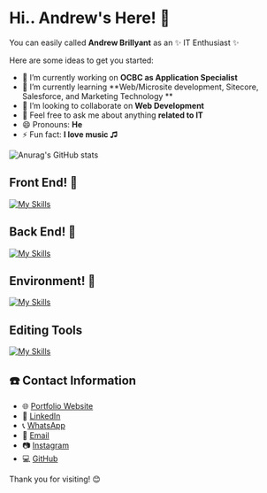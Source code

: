 # Hi.. Andrew's Here! 👋

You can easily called **Andrew Brillyant** as an ✨ IT Enthusiast ✨

Here are some ideas to get you started:

- 🔭 I’m currently working on **OCBC as Application Specialist**
- 🌱 I’m currently learning **Web/Microsite development, Sitecore, Salesforce, and Marketing Technology  **
- 👯 I’m looking to collaborate on **Web Development**
- 💬 Feel free to ask me about anything **related to IT**
- 😄 Pronouns: **He**
- ⚡ Fun fact: **I love music ♫**

![Anurag's GitHub stats](https://github-readme-stats.vercel.app/api?username=brillyants&show_icons=true&theme=tokyonight)

## Front End! 👋
[![My Skills](https://skillicons.dev/icons?i=react,vue,html,css)](https://skillicons.dev)
## Back End! 👋
[![My Skills](https://skillicons.dev/icons?i=laravel,aws,js,mysql,spring)](https://skillicons.dev)
## Environment! 👋
[![My Skills](https://skillicons.dev/icons?i=linux,windows)](https://skillicons.dev)
## Editing Tools
[![My Skills](https://skillicons.dev/icons?i=ps)](https://skillicons.dev)

## ☎️ Contact Information
- 🌐 [Portfolio Website](https://andrewbrillyant.vercel.app)
- 🔗 [LinkedIn](https://www.linkedin.com/in/andrew-brillyant)
- 📞 [WhatsApp](https://wa.me/6285174419022)
- 📩 [Email](mailto:andrewbrillyant@gmail.com)
- 📷 [Instagram](https://www.instagram.com/andrewbrillyant)
- 💻 [GitHub](https://github.com/Brillyants)

Thank you for visiting! 😊
